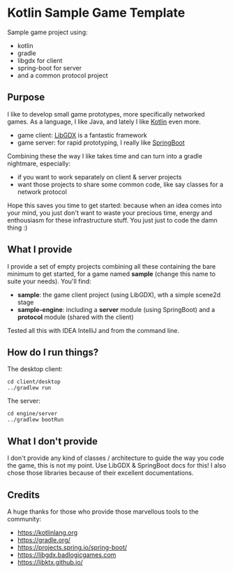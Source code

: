 # Kotlin Sample Game Template
Sample game project using:
* kotlin
* gradle
* libgdx for client
* spring-boot for server
* and a common protocol project

## Purpose
I like to develop small game prototypes, more specifically networked games. As a language, I like Java, and lately I like [Kotlin](https://kotlinlang.org) even more.
* game client: [LibGDX](https://libgdx.badlogicgames.com) is a fantastic framework
* game server: for rapid prototyping, I really like [SpringBoot](https://projects.spring.io/spring-boot)

Combining these the way I like takes time and can turn into a gradle nightmare, especially:
* if you want to work separately on client & server projects
* want those projects to share some common code, like say classes for a network protocol

Hope this saves you time to get started: because when an idea comes into your mind, you just don't want to waste your precious time, energy and enthousiasm for these infrastructure stuff. You just just to code the damn thing :)

## What I provide

I provide a set of empty projects combining all these containing the bare minimum to get started, for a game named **sample** (change this name to suite your needs). You'll find:
* **sample**: the game client project (using LibGDX), wth a simple scene2d stage
* **sample-engine**: including a **server** module (using SpringBoot) and a **protocol** module (shared with the client)

Tested all this with IDEA IntelliJ and from the command line.

## How do I run things?

The desktop client:
```shell
cd client/desktop
../gradlew run
```

The server:
```shell
cd engine/server
../gradlew bootRun
```

## What I don't provide

I don't provide any kind of classes / architecture to guide the way you code the game, this is not my point. Use LibGDX & SpringBoot docs for this! I also chose those libraries because of their excellent documentations.

## Credits

A huge thanks for those who provide those marvellous tools to the community:
* https://kotlinlang.org
* https://gradle.org/
* https://projects.spring.io/spring-boot/
* https://libgdx.badlogicgames.com
* https://libktx.github.io/
